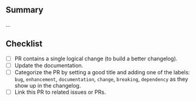 
## Summary

...

## Checklist

- [ ] PR contains a single logical change (to build a better changelog).
- [ ] Update the documentation.
- [ ] Categorize the PR by setting a good title and adding one of the labels:
      `bug`, `enhancement`, `documentation`, `change`, `breaking`, `dependency`
      as they show up in the changelog.
- [ ] Link this PR to related issues or PRs.

<!--
Thank you for your pull request. Please provide a description above and
review the checklist.
Remove items that do not apply. For completed items, change [ ] to [x].
These things are not required to open a PR and can be done afterwards,
while the PR is open.
-->

